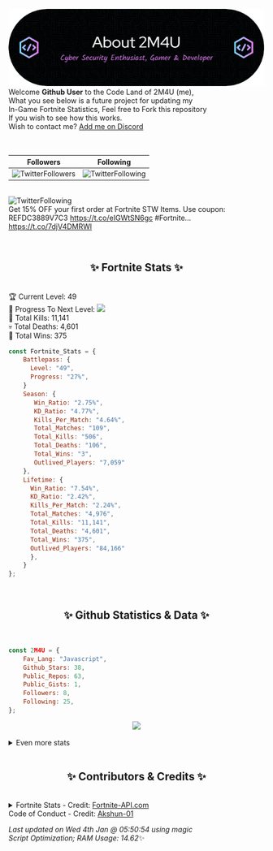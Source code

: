 
  ![Header](./src/github-banner.png)
  <br>
  Welcome **Github User** to the Code Land of 2M4U (me),<br>
  What you see below is a future project for updating my<br>
  In-Game Fortnite Statistics, Feel free to Fork this repository<br>
  If you wish to see how this works.
  <br>
  Wish to contact me? [Add me on Discord](https://tinyurl.com/addmeondiscord)
  <br><br>
  <br>
  
  | Followers  | Following |
  | ---------- |:---------:|
  | ![TwitterFollowers](https://img.shields.io/badge/Twitter%20Followers-92-blue)  | ![TwitterFollowing](https://img.shields.io/badge/Twitter%20Following-292-blue)  |


  <br>![TwitterFollowing](https://img.shields.io/badge/Latest%20Tweet--blue)<br>
  Get 15% OFF your first order at Fortnite STW Items. Use coupon: REFDC3889V7C3 https://t.co/eIGWtSN6gc #Fortnite… https://t.co/7djV4DMRWl
   
  <br><h2 align="center"> ✨ Fortnite Stats ✨</h2><br>
  🏆 Current Level: 49<br>
  🎉 Progress To Next Level: ![](https://geps.dev/progress/27)<br>
  🎯 Total Kills: 11,141<br>
  💀 Total Deaths: 4,601<br>
  👑 Total Wins: 375<br>

```js
const Fortnite_Stats = {
    Battlepass: {
      Level: "49",
      Progress: "27%",    
    }
    Season: { 
       Win_Ratio: "2.75%",
       KD_Ratio: "4.77%",
       Kills_Per_Match: "4.64%",
       Total_Matches: "109",
       Total_Kills: "506",
       Total_Deaths: "106",
       Total_Wins: "3",
       Outlived_Players: "7,059"
    },
    Lifetime: {
      Win_Ratio: "7.54%",
      KD_Ratio: "2.42%",
      Kills_Per_Match: "2.24%",
      Total_Matches: "4,976",
      Total_Kills: "11,141",
      Total_Deaths: "4,601",
      Total_Wins: "375",
      Outlived_Players: "84,166"
      },
    }
}; 
```


<br><h2 align="center"> ✨ Github Statistics & Data ✨</h2><br>

```js
const 2M4U = {
    Fav_Lang: "Javascript",
    Github_Stars: 38,
    Public_Repos: 63,
    Public_Gists: 1,
    Followers: 8,
    Following: 25,
}; 
```

<p align="center">
<img src="https://github-readme-streak-stats.herokuapp.com/?user=2M4U&theme=tokyonight">
</p>
<details>
  <summary>
      Even more stats
  </summary>
  <p align="center">
    <img src="https://github-profile-trophy.vercel.app/?username=2M4U&theme=dracula">
    <img src="https://github-readme-stats.vercel.app/api?username=2M4U&theme=tokyonight&count_private=true&show_icons=true&include_all_commits=true">
  </p>
</details>
<br><h2 align="center"> ✨ Contributors & Credits ✨</h2><br>
<details>
  <summary>
      Fortnite Stats - Credit: <a href="https://fortnite-api.com/?utm_source=github.com/2M4U/2M4U">Fortnite-API.com</a><br>
      Code of Conduct - Credit: <a href="https://github.com/Akshun-01">Akshun-01</a>
  </summary>
</details>

<!-- Last updated on Wed Jan 04 2023 05:50:54 GMT+0000 (Coordinated Universal Time) ;-;-->
<i>Last updated on  Wed 4th Jan @ 05:50:54 using magic<br>
Script Optimization; RAM Usage: 14.62</i>✨